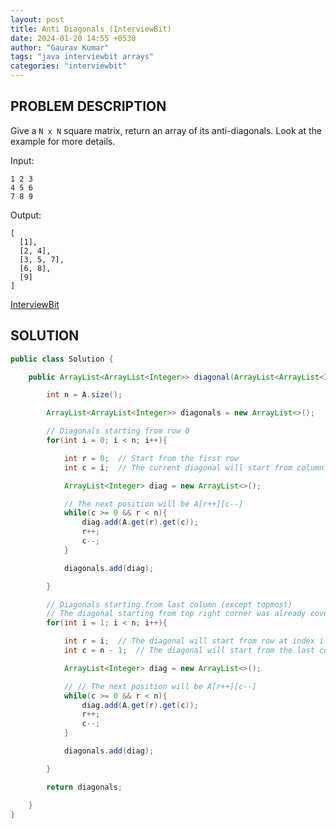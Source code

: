 ```yaml
---
layout: post
title: Anti Diagonals (InterviewBit)
date: 2024-01-20 14:55 +0530
author: "Gaurav Kumar"
tags: "java interviewbit arrays"
categories: "interviewbit"
---
```


## PROBLEM DESCRIPTION

Give a `N x N` square matrix, return an array of its anti-diagonals. Look at the example for more details.

Input:

```text
1 2 3
4 5 6
7 8 9
```

Output:

```text
[
  [1],
  [2, 4],
  [3, 5, 7],
  [6, 8],
  [9]
]
```

[InterviewBit](https://www.interviewbit.com/problems/anti-diagonals/)

## SOLUTION

```java
public class Solution {

    public ArrayList<ArrayList<Integer>> diagonal(ArrayList<ArrayList<Integer>> A) {

        int n = A.size();

        ArrayList<ArrayList<Integer>> diagonals = new ArrayList<>();

        // Diagonals starting from row 0
        for(int i = 0; i < n; i++){

            int r = 0;  // Start from the first row
            int c = i;  // The current diagonal will start from column at index i

            ArrayList<Integer> diag = new ArrayList<>();

            // The next position will be A[r++][c--]
            while(c >= 0 && r < n){
                diag.add(A.get(r).get(c));
                r++;
                c--;
            }

            diagonals.add(diag);

        }

        // Diagonals starting from last column (except topmost)
        // The diagonal starting from top right corner was already covered in the previous loop
        for(int i = 1; i < n; i++){

            int r = i;  // The diagonal will start from row at index i
            int c = n - 1;  // The diagonal will start from the last column

            ArrayList<Integer> diag = new ArrayList<>();

            // // The next position will be A[r++][c--]
            while(c >= 0 && r < n){
                diag.add(A.get(r).get(c));
                r++;
                c--;
            }

            diagonals.add(diag);

        }

        return diagonals;

    }
}
```
